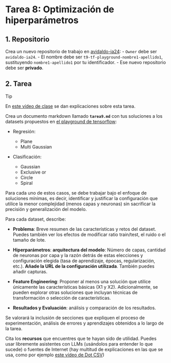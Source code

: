 # Tarea 8: Optimización de hiperparámetros

## 1. Repositorio
Crea un nuevo repositorio de trabajo en [avidaldo-ia24](https://github.com/organizations/avidaldo-ia24/repositories/new):
    - `Owner` debe ser `avidaldo-ia24`.
    - El nombre debe ser `t9-tf-playground-nombre1-apellido1`, sustituyendo `nombre1-apellido1` por tu identificador.
    - Ese nuevo repositorio debe ser **privado**.

## 2. Tarea

> [!TIP]  
> En [este vídeo de clase](https://youtu.be/UvJrYDttV44) se dan explicaciones sobre esta tarea.

Crea un documento markdown llamado **`tarea9.md`** con tus soluciones a los datasets propuestos en [el playground de tensorflow](https://playground.tensorflow.org/):

- Regresión:
    - Plane
    - Multi Gaussian

- Clasificación:
    - Gaussian
    - Exclusive or
    - Circle
    - Spiral

Para cada uno de estos casos, se debe trabajar bajo el enfoque de soluciones mínimas, es decir, identificar y justificar la configuración que utilice la menor complejidad (menos capas y neuronas) sin sacrificar la precisión y generalización del modelo.

Para cada dataset, describe:

- **Problema**: Breve resumen de las características y retos del dataset. Puedes también ver los efectos de modificar ratio train/test, el ruido o el tamaño de lote.

- **Hiperparámetros**: **arquitectura del modelo**: Número de capas, cantidad de neuronas por capa y la razón detrás de estas elecciones y configuración elegida (tasa de aprendizaje, épocas, regularización, etc.). **Añade la URL de la configuración utilizada**. También puedes añadir capturas.

- **Feature Engineering**: Proponer al menos una solución que utilice únicamente las características básicas (X1 y X2). Adicionalmente, se pueden explorar otras soluciones que incluyan técnicas de transformación o selección de características.

- **Resultados y Evaluación**: análisis y comparación de los resultados.

Se valorará la inclusión de secciones que expliquen el proceso de experimentación, análisis de errores y aprendizajes obtenidos a lo largo de la tarea.

Cita los **recursos** que encuentres que te hayan sido de utilidad. Puedes usar libremente asistentes con LLMs (usándolos para entender lo que sucede) o fuentes de Internet (hay multitud de explicaciones en las que se usa, como por ejemplo [este vídeo de Dot CSV](https://www.youtube.com/watch?v=FVozZVUNOOA&ab_channel=DotCSV))